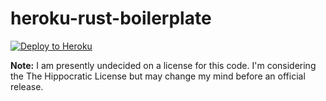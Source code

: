 # heroku-rust-boilerplate

[![Deploy to Heroku](https://www.herokucdn.com/deploy/button.svg)](https://heroku.com/deploy?template=https://github.com/binarycleric/heroku-rust-boilerplate)

**Note:** I am presently undecided on a license for this code. I'm 
considering the The Hippocratic License but may change my mind before 
an official release.
